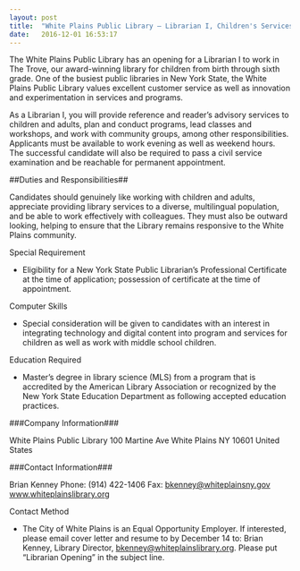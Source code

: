 ```yaml
---
layout: post
title:  "White Plains Public Library – Librarian I, Children's Services"
date:   2016-12-01 16:53:17
---
```


The White Plains Public Library has an opening for a Librarian I to work in The Trove, our award-winning library for children from birth through sixth grade. One of the busiest public libraries in New York State, the White Plains Public Library values excellent customer service as well as innovation and experimentation in services and programs.

As a Librarian I, you will provide reference and reader’s advisory services to children and adults, plan and conduct programs, lead classes and workshops, and work with community groups, among other responsibilities. Applicants must be available to work evening as well as weekend hours. The successful candidate will also be required to pass a civil service examination and be reachable for permanent appointment. 

##Duties and Responsibilities##

Candidates should genuinely like working with children and adults, appreciate providing library services to a diverse, multilingual population, and be able to work effectively with colleagues. They must also be outward looking, helping to ensure that the Library remains responsive to the White Plains community.

Special Requirement
* Eligibility for a New York State Public Librarian’s Professional Certificate at the time of application; possession of certificate at the time of appointment. 

Computer Skills
* Special consideration will be given to candidates with an interest in integrating technology and digital content into program and services for children as well as work with middle school children.

Education Required
* Master’s degree in library science (MLS) from a program that is accredited by the American Library Association or recognized by the New York State Education Department as following accepted education practices. 

###Company Information###

White Plains Public Library
100 Martine Ave
White Plains NY 10601
United States

###Contact Information###

Brian Kenney
Phone: (914) 422-1406
Fax:
bkenney@whiteplainsny.gov
www.whiteplainslibrary.org

Contact Method
* The City of White Plains is an Equal Opportunity Employer. If interested, please email cover letter and resume to by December 14 to: Brian Kenney, Library Director, bkenney@whiteplainslibrary.org. Please put “Librarian Opening” in the subject line.

